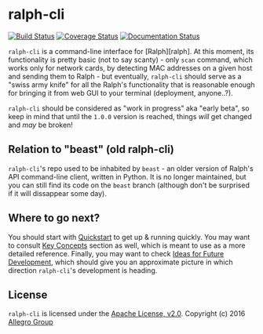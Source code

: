 # ralph-cli

[![Build Status](https://travis-ci.org/allegro/ralph-cli.svg?branch=develop)](https://travis-ci.org/allegro/ralph-cli)
[![Coverage Status](https://coveralls.io/repos/github/allegro/ralph-cli/badge.svg?branch=develop)](https://coveralls.io/github/allegro/ralph-cli?branch=develop)
[![Documentation Status](https://readthedocs.org/projects/ralph-cli/badge/?version=latest)](http://ralph-cli.readthedocs.io/en/latest/?badge=latest)

`ralph-cli` is a command-line interface for [Ralph][ralph]. At this moment, its
functionality is pretty basic (not to say scanty) - only `scan` command, which
works only for network cards, by detecting MAC addresses on a given host and
sending them to Ralph - but eventually, `ralph-cli` should serve as a "swiss
army knife" for all the Ralph's functionality that is reasonable enough for
bringing it from web GUI to your terminal (deployment, anyone..?).

`ralph-cli` should be considered as "work in progress" aka "early beta", so keep
in mind that until the `1.0.0` version is reached, things *will* get changed and
*may* be broken!

## Relation to "beast" (old ralph-cli)

`ralph-cli`'s repo used to be inhabited by `beast` - an older version of Ralph's
API command-line client, written in Python. It is no longer maintained, but you
can still find its code on the `beast` branch (although don't be surprised if it
will dissappear some day).

## Where to go next?

You should start with [Quickstart][quickstart] to get up & running
quickly. You may want to consult [Key Concepts][concepts] section as well,
which is meant to use as a more detailed reference. Finally, you may want to
check [Ideas for Future Development][ideas], which should give you an
approximate picture in which direction `ralph-cli`'s development is heading.

## License

`ralph-cli` is licensed under the [Apache License, v2.0][apache]. Copyright (c)
2016 [Allegro Group][allegro]

[glide]: https://github.com/Masterminds/glide
[apache]: http://www.apache.org/licenses/LICENSE-2.0
[allegro]: http://allegrogroup.com
[quickstart]: http://ralph-cli.readthedocs.io/en/latest/quickstart/
[concepts]: http://ralph-cli.readthedocs.io/en/latest/concepts/
[ideas]: http://ralph-cli.readthedocs.io/en/latest/ideas/
